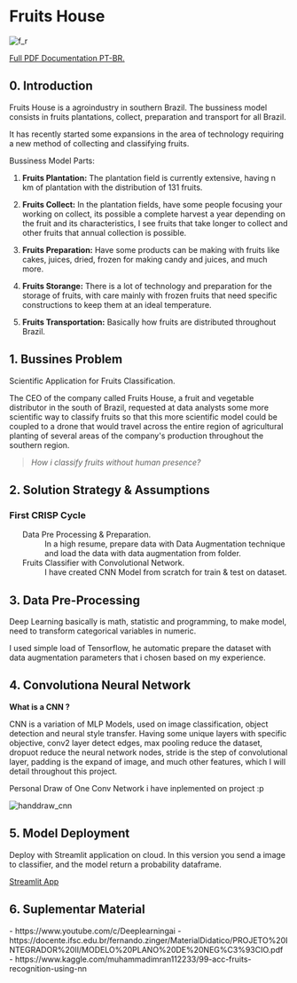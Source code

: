 # Fruits House

![f_r](https://user-images.githubusercontent.com/75986085/156441251-4ed310d6-1753-404f-8802-424d26a21e6f.png)

<a href='https://github.com/xGabrielR/Fruits-House/blob/main/notebooks/c03_storytelling_documentation.pdf'>Full PDF Documentation PT-BR.</a>

<h2>0. Introduction</h2>
<p>Fruits House is a agroindustry in southern Brazil. The bussiness model consists in fruits plantations, collect, preparation and transport for all Brazil.</p>
<p>It has recently started some expansions in the area of technology requiring a new method of collecting and classifying fruits.</p>
Bussiness Model Parts:

1. **Fruits Plantation:**
The plantation field is currently extensive, having n km of plantation with the distribution of 131 fruits.

2. **Fruits Collect:**
In the plantation fields, have some people focusing your working on collect, its possible a complete harvest a year depending on the fruit and its characteristics, I see fruits that take longer to collect and other fruits that annual collection is possible.

3. **Fruits Preparation:**
Have some products can be making with fruits like cakes, juices, dried, frozen for making candy and juices, and much more.  

4. **Fruits Storange:**
There is a lot of technology and preparation for the storage of fruits, with care mainly with frozen fruits that need specific constructions to keep them at an ideal temperature.

5. **Fruits Transportation:**
Basically how fruits are distributed throughout Brazil.

<h2>1. Bussines Problem</h2>

<p>Scientific Application for Fruits Classification.</p>
<p>The CEO of the company called Fruits House, a fruit and vegetable distributor in the south of Brazil, requested at data analysts some more scientific way to classify fruits so that this more scientific model could be coupled to a drone that would travel across the entire region of agricultural planting of several areas of the company's production throughout the southern region.</p>

> *How i classify fruits without human presence?*

<h2>2. Solution Strategy & Assumptions</h2>
<h3>First CRISP Cycle</h3>
<ul>
  <dl>
    <dt>Data Pre Processing & Preparation.</dt>
      <dd>In a high resume, prepare data with Data Augmentation technique and load the data with data augmentation from folder.</dd>
    <dt>Fruits Classifier with Convolutional Network.</dt>
      <dd>I have created CNN Model from scratch for train & test on dataset.</dd>
  </dl>
</ul>

<h2>3. Data Pre-Processing</h2>

<p>Deep Learning basically is math, statistic and programming, to make model, need to transform categorical variables in numeric.</p>
<p>I used simple load of Tensorflow, he automatic prepare the dataset with data augmentation parameters that i chosen based on my experience.</p>

<h2>4. Convolutiona Neural Network</h2>

**What is a CNN ?**

CNN is a variation of MLP Models, used on image classification, object detection and neural style transfer.
Having some unique layers with specific objective, conv2 layer detect edges, max pooling reduce the dataset, dropuot reduce the neural network nodes, stride is the step of convolutional layer, padding is the expand of image, and much other features, which I will detail throughout this project.

<p>Personal Draw of One Conv Network i have inplemented on project :p</p>

![handdraw_cnn](https://user-images.githubusercontent.com/75986085/156445324-4a502c70-e71b-476f-9bf4-e6796c9706ff.png)

<h2>5. Model Deployment</h2>
<p>Deploy with Streamlit application on cloud. In this version you send a image to classifier, and the model return a probability dataframe.</p>
<a href="https://share.streamlit.io/xgabrielr/fruits-app/main/fruits-classification.py">Streamlit App</a><br>

<h2>6. Suplementar Material</h2>
- https://www.youtube.com/c/Deeplearningai
- https://docente.ifsc.edu.br/fernando.zinger/MaterialDidatico/PROJETO%20INTEGRADOR%20II/MODELO%20PLANO%20DE%20NEG%C3%93CIO.pdf
- https://www.kaggle.com/muhammadimran112233/99-acc-fruits-recognition-using-nn
